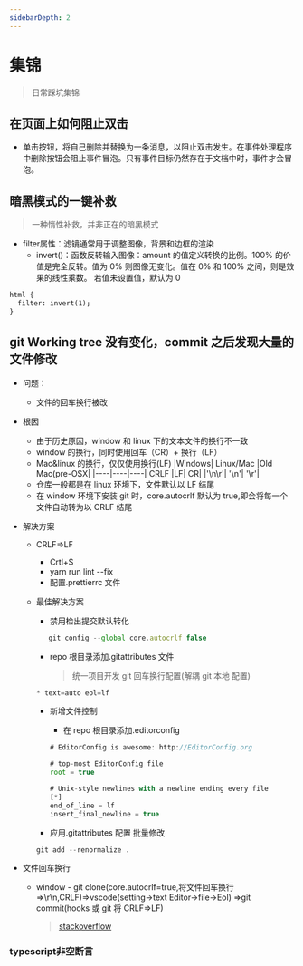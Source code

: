 ```yaml
---
sidebarDepth: 2
---
```


# 集锦

> 日常踩坑集锦

## 在页面上如何阻止双击
  - 单击按钮，将自己删除并替换为一条消息，以阻止双击发生。在事件处理程序中删除按钮会阻止事件冒泡。只有事件目标仍然存在于文档中时，事件才会冒泡。
## 暗黑模式的一键补救
  > 一种惰性补救，并非正在的暗黑模式
  - filter属性：滤镜通常用于调整图像，背景和边框的渲染
    - invert()：函数反转输入图像：amount 的值定义转换的比例。100% 的价值是完全反转。值为 0% 则图像无变化。值在 0% 和 100% 之间，则是效果的线性乘数。 若值未设置值，默认为 0
```html
html {
  filter: invert(1);
}
```

## git Working tree 没有变化，commit 之后发现大量的文件修改

- 问题：
  - 文件的回车换行被改
- 根因
  - 由于历史原因，window 和 linux 下的文本文件的换行不一致
  - window 的换行，同时使用回车（CR）+ 换行（LF）
  - Mac&linux 的换行，仅仅使用换行(LF)
    |Windows| Linux/Mac |Old Mac(pre-OSX|
    |----|----|----|
    CRLF |LF| CR|
    |'\n\r'| '\n'| '\r'|
  - 仓库一般都是在 linux 环境下，文件默认以 LF 结尾
  - 在 window 环境下安装 git 时，core.autocrlf 默认为 true,即会将每一个文件自动转为以 CRLF 结尾
- 解决方案

  - CRLF=>LF
    - Crtl+S
    - yarn run lint --fix
    - 配置.prettierrc 文件
  - 最佳解决方案

    - 禁用检出提交默认转化

    ```js
       git config --global core.autocrlf false
    ```

    - repo 根目录添加.gitattributes 文件
      > 统一项目开发 git 回车换行配置(解耦 git 本地 配置)

    ```js
    * text=auto eol=lf
    ```

    - 新增文件控制

      - 在 repo 根目录添加.editorconfig

      ```js
      # EditorConfig is awesome: http://EditorConfig.org

      # top-most EditorConfig file
      root = true

      # Unix-style newlines with a newline ending every file
      [*]
      end_of_line = lf
      insert_final_newline = true
      ```

    - 应用.gitattributes 配置 批量修改

    ```js
    git add --renormalize .
    ```

- 文件回车换行
  - window - git clone(core.autocrlf=true,将文件回车换行=>\r\n,CRLF)=>vscode(setting->text Editor->file->Eol) =>git commit(hooks 或 git 将 CRLF=>LF)
    > [stackoverflow](https://stackoverflow.com/questions/2517190/how-do-i-force-git-to-use-lf-instead-of-crlf-under-windows/13154031#13154031)

### typescript非空断言
